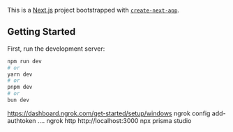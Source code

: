 This is a [Next.js](https://nextjs.org) project bootstrapped with [`create-next-app`](https://nextjs.org/docs/app/api-reference/cli/create-next-app).

## Getting Started

First, run the development server:

```bash
npm run dev
# or
yarn dev
# or
pnpm dev
# or
bun dev
```

https://dashboard.ngrok.com/get-started/setup/windows
ngrok config add-authtoken ....
ngrok http http://localhost:3000
npx prisma studio
